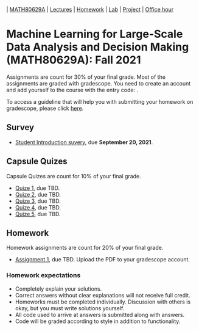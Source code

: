 | [MATH80629A](main.md) | [Lectures](lectures.md) | [Homework](homework.md) | [Lab](lab.md) | [Project](project.md) | [Office hour](office_hr.md)
# Machine Learning for Large-Scale Data Analysis and Decision Making (MATH80629A): Fall 2021

Assignments are count for 30% of your final grade. Most of the assignments are graded with gradescope. You need to create an account and add yourself to the course with the entry code: .

To access a guideline that will help you with submitting your homework on gradescope, please click [here]().

## Survey
- [Student Introduction suvery](), due **September 20, 2021**.

## Capsule Quizes 
Capsule Quizes are count for 10% of your final grade.
- [Quize 1](), due TBD. 
- [Quize 2](), due TBD. 
- [Quize 3](), due TBD. 
- [Quize 4](), due TBD. 
- [Quize 5](), due TBD. 

## Homework
Homework assignments are count for 20% of your final grade.
- [Assignment 1](), due TBD. Upload the PDF to your gradescope account.

### Homework expectations
- Completely explain your solutions. 
- Correct answers without clear explanations will not receive full credit.
- Homeworks must be completed individually. Discussion with others is okay, but you must write solutions yourself.
- All code used to arrive at answers is submitted along with answers.
- Code will be graded according to style in addition to functionality.


